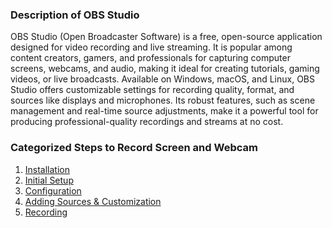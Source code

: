 ### Description of OBS Studio
OBS Studio (Open Broadcaster Software) is a free, open-source application designed for video recording and live streaming. It is popular among content creators, gamers, and professionals for capturing computer screens, webcams, and audio, making it ideal for creating tutorials, gaming videos, or live broadcasts. Available on Windows, macOS, and Linux, OBS Studio offers customizable settings for recording quality, format, and sources like displays and microphones. Its robust features, such as scene management and real-time source adjustments, make it a powerful tool for producing professional-quality recordings and streams at no cost.

### Categorized Steps to Record Screen and Webcam

1. [Installation](https://github.com/LEARN-LK/OBS/blob/main/Installation.md)
2. [Initial Setup](https://github.com/LEARN-LK/OBS/blob/main/Initial-Setup.md)
3. [Configuration]()
4. [Adding Sources & Customization](https://github.com/LEARN-LK/OBS/blob/main/Adding-Sources.md)
5. [Recording]()
  
